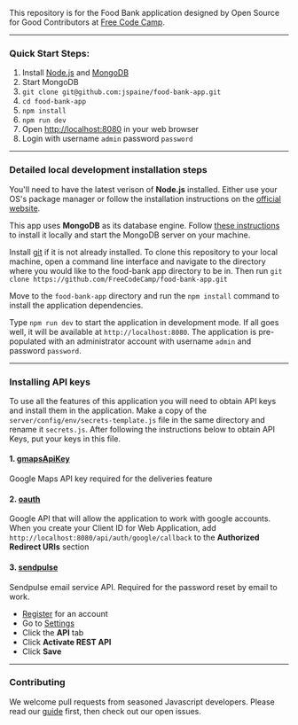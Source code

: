 This repository is for the Food Bank application designed by Open Source for Good Contributors at [Free Code Camp](http://www.freecodecamp.com).

------------
### Quick Start Steps:
1. Install [Node.js](http://nodejs.org) and [MongoDB](https://docs.mongodb.com/manual/installation/#mongodb-community-edition)
2. Start MongoDB
3. `git clone git@github.com:jspaine/food-bank-app.git`
4. `cd food-bank-app`
5. `npm install`
6. `npm run dev`
7. Open <http://localhost:8080> in your web browser
8. Login with username `admin` password `password`

------------
### Detailed local development installation steps

You'll need to have the latest verison of **Node.js** installed. Either use your OS's package manager or follow the installation instructions on the [official website](http://nodejs.org).

This app uses **MongoDB** as its database engine. Follow [these instructions](https://docs.mongodb.com/manual/installation/#mongodb-community-edition) to install it locally and start the MongoDB server on your machine.

Install [git](https://git-scm.com/book/en/v2/Getting-Started-Installing-Git) if it is not already installed. To clone this repository to your local machine, open a command line interface and navigate to the directory where you would like to the food-bank app directory to be in. Then run
`git clone https://github.com/FreeCodeCamp/food-bank-app.git`

Move to the `food-bank-app` directory and run the `npm install` command to install the application dependencies.

Type `npm run dev` to start the application in development mode. If all goes well, it will be available at `http://localhost:8080`.  The application is pre-populated with an administrator account with username `admin` and password `password`.


------------
### Installing API keys

To use all the features of this application you will need to obtain API keys and install them in the application. Make a copy of the `server/config/env/secrets-template.js` file in the same directory and rename it `secrets.js`.  After following the instructions below to obtain API Keys, put your keys in this file.

#### 1. [gmapsApiKey](https://developers.google.com/maps/documentation/javascript/get-api-key) 
Google Maps API key required for the deliveries feature
#### 2. [oauth](https://developers.google.com/identity/sign-in/web/devconsole-project)
Google API that will allow the application to work with google accounts.  
When you create your Client ID for Web Application, add `http://localhost:8080/api/auth/google/callback` to the **Authorized Redirect URIs** section
#### 3. [sendpulse](https://sendpulse.com/register)
Sendpulse email service API.  Required for the password reset by email to work.
- [Register](https://sendpulse.com/register) for an account
- Go to [Settings](https://login.sendpulse.com/settings/)
- Click the **API** tab
- Click **Activate REST API**
- Click **Save**


------------
### Contributing

We welcome pull requests from seasoned Javascript developers. Please read our [guide](CONTRIBUTING.md) first, then check out our open issues.
